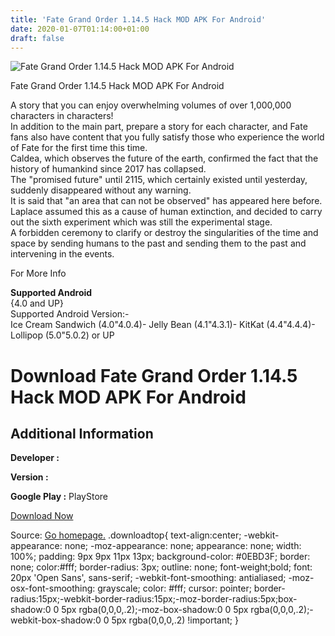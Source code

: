 ```yaml
---
title: 'Fate Grand Order 1.14.5 Hack MOD APK For Android'
date: 2020-01-07T01:14:00+01:00
draft: false
---
```


![Fate Grand Order 1.14.5 Hack MOD APK For Android](https://i1.wp.com/apkhome.net/wp-content/uploads/2017/05/Fate-Grand-Order-1.14.5.png "Fate Grand Order 1.14.5 Hack MOD APK For Android")

  

Fate Grand Order 1.14.5 Hack MOD APK For Android

A story that you can enjoy overwhelming volumes of over 1,000,000 characters in characters!  
In addition to the main part, prepare a story for each character, and Fate fans also have content that you fully satisfy those who experience the world of Fate for the first time this time.  
Caldea, which observes the future of the earth, confirmed the fact that the history of humankind since 2017 has collapsed.  
The "promised future" until 2115, which certainly existed until yesterday, suddenly disappeared without any warning.  
It is said that "an area that can not be observed" has appeared here before.  
Laplace assumed this as a cause of human extinction, and decided to carry out the sixth experiment which was still the experimental stage.  
A forbidden ceremony to clarify or destroy the singularities of the time and space by sending humans to the past and sending them to the past and intervening in the events.

For More Info

**Supported Android**  
{4.0 and UP}  
Supported Android Version:-  
Ice Cream Sandwich (4.0"4.0.4)- Jelly Bean (4.1"4.3.1)- KitKat (4.4"4.4.4)- Lollipop (5.0"5.0.2) or UP

Download Fate Grand Order 1.14.5 Hack MOD APK For Android
=========================================================

Additional Information
----------------------

**Developer :**

**Version :**

**Google Play :** PlayStore

  

[Download Now](https://store4app.co/post/fate-grand-order-1-14-5-hack-mod-apk-for-android_1573671939)

  
Source: [Go homepage.](https://store4app.co/post/fate-grand-order-1-14-5-hack-mod-apk-for-android_1573671939) .downloadtop{ text-align:center; -webkit-appearance: none; -moz-appearance: none; appearance: none; width: 100%; padding: 9px 9px 11px 13px; background-color: #0EBD3F; border: none; color:#fff; border-radius: 3px; outline: none; font-weight;bold; font: 20px 'Open Sans', sans-serif; -webkit-font-smoothing: antialiased; -moz-osx-font-smoothing: grayscale; color: #fff; cursor: pointer; border-radius:15px;-webkit-border-radius:15px;-moz-border-radius:5px;box-shadow:0 0 5px rgba(0,0,0,.2);-moz-box-shadow:0 0 5px rgba(0,0,0,.2);-webkit-box-shadow:0 0 5px rgba(0,0,0,.2) !important; }